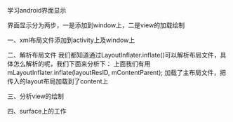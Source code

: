 学习android界面显示

界面显示分为两步，一是添加到window上，二是view的加载绘制

一、xml布局文件添加到activity上及window上


二、解析布局文件
	我们都知道通过LayoutInflater.inflate()可以解析布局文件，具体怎么解析的呢，我们下面来分析下：
	上面我们有用mLayoutInflater.inflate(layoutResID, mContentParent); 加载了主布局文件，把传入的layout布局加载到了content上


三、分析view的绘制


四、surface上的工作
	

















